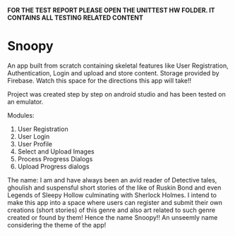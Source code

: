**FOR THE TEST REPORT PLEASE OPEN THE UNITTEST HW FOLDER. IT CONTAINS ALL TESTING RELATED CONTENT**


# Snoopy
An app built from scratch containing skeletal features like User Registration, Authentication, Login and upload and store content. Storage provided by Firebase. Watch this space for the directions this app will take!!

Project was created step by step on android studio and has been tested on an emulator. 

Modules:

1) User Registration
2) User Login
3) User Profile
4) Select and Upload Images
5) Process Progress Dialogs 
6) Upload Progress dialogs

The name: 
I am and have always been an avid reader of Detective tales, ghoulish and suspensful short stories of the like of Ruskin Bond and even Legends of Sleepy Hollow culminating with Sherlock Holmes. I intend to make this app into a space where users can register and submit their own creations (short stories) of this genre and also art related to such genre created or found by them! Hence the name Snoopy!! An unseemly name considering the theme of the app!
